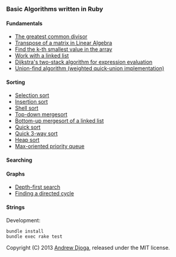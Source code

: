 ### Basic Algorithms written in Ruby

#### Fundamentals

* [The greatest common divisor](lib/gcd.rb)
* [Transpose of a matrix in Linear Algebra](lib/matrix.rb)
* [Find the k-th smallest value in the array](lib/find_kth.rb)
* [Work with a linked list](lib/linked_list.rb)
* [Dijkstra's two-stack algorithm for expression evaluation](lib/expressions.rb)
* [Union-find algorithm (weighted quick-union implementation)](lib/union_find.rb)

#### Sorting

* [Selection sort](lib/selection_sort.rb)
* [Insertion sort](lib/insertion_sort.rb)
* [Shell sort](lib/shell_sort.rb)
* [Top-down mergesort](lib/merge_sort.rb)
* [Bottom-up mergesort of a linked list](lib/merge_sort_bu.rb)
* [Quick sort](lib/quick_sort.rb)
* [Quick 3-way sort](lib/quick3way_sort.rb)
* [Heap sort](lib/heap_sort.rb)
* [Max-oriented priority queue](lib/priority_queue.rb)

#### Searching

#### Graphs

* [Depth-first search](lib/dfs.rb)
* [Finding a directed cycle](lib/directed_cycle.rb)

#### Strings

Development:

    bundle install
    bundle exec rake test

Copyright (C) 2013 [Andrew Djoga](http://andrewdjoga.com), released under the MIT license.
